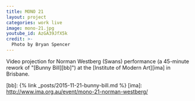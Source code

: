 ```yaml
---
title: MONO 21
layout: project
categories: work live
image: mono-21.jpg
youtube_id: AzGA39JfX5k
credit: >-
  Photo by Bryan Spencer
---
```


Video projection for Norman Westberg (Swans) performance (a 45-minute rework of
"[Bunny Bill][bb]") at the [Institute of Modern Art][ima] in Brisbane.

[bb]: {% link _posts/2015-11-21-bunny-bill.md %}
[ima]: http://www.ima.org.au/event/mono-21-norman-westberg/
